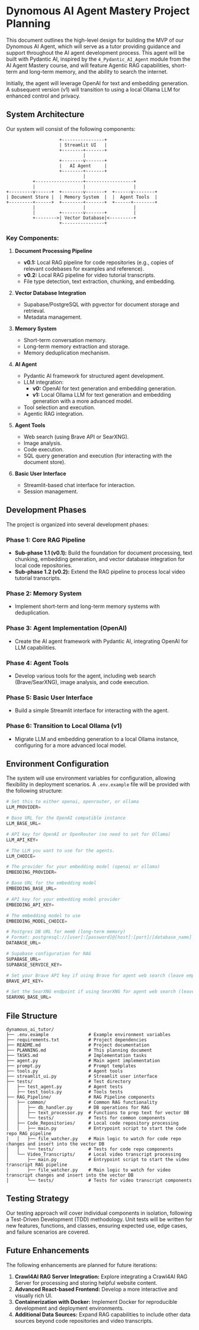 # Dynomous AI Agent Mastery Project Planning

This document outlines the high-level design for building the MVP of our Dynomous AI Agent, which will serve as a tutor providing guidance and support throughout the AI agent development process. This agent will be built with Pydantic AI, inspired by the `4_Pydantic_AI_Agent` module from the AI Agent Mastery course, and will feature Agentic RAG capabilities, short-term and long-term memory, and the ability to search the internet.

Initially, the agent will leverage OpenAI for text and embedding generation. A subsequent version (v1) will transition to using a local Ollama LLM for enhanced control and privacy.

## System Architecture

Our system will consist of the following components:

```
                    +----------------+
                    | Streamlit UI   |
                    +--------+-------+
                             |
                    +--------v-------+
                    |   AI Agent     |
                    +--------+-------+
                             |
          +------------------+------------------+
          |                  |                  |
+---------v------+  +--------v-------+  +------v--------+
| Document Store |  | Memory System  |  |  Agent Tools  |
+---------+------+  +--------+-------+  +------+--------+
          |                  |                  |
          |         +--------v-------+          |
          +-------->| Vector Database|<---------+
                    +----------------+
```

### Key Components:

1.  **Document Processing Pipeline**
    *   **v0.1:** Local RAG pipeline for code repositories (e.g., copies of relevant codebases for examples and reference).
    *   **v0.2:** Local RAG pipeline for video tutorial transcripts.
    *   File type detection, text extraction, chunking, and embedding.

2.  **Vector Database Integration**
    *   Supabase/PostgreSQL with pgvector for document storage and retrieval.
    *   Metadata management.

3.  **Memory System**
    *   Short-term conversation memory.
    *   Long-term memory extraction and storage.
    *   Memory deduplication mechanism.

4.  **AI Agent**
    *   Pydantic AI framework for structured agent development.
    *   LLM integration:
        *   **v0:** OpenAI for text generation and embedding generation.
        *   **v1:** Local Ollama LLM for text generation and embedding generation with a more advanced model.
    *   Tool selection and execution.
    *   Agentic RAG integration.

5.  **Agent Tools**
    *   Web search (using Brave API or SearXNG).
    *   Image analysis.
    *   Code execution.
    *   SQL query generation and execution (for interacting with the document store).

6.  **Basic User Interface**
    *   Streamlit-based chat interface for interaction.
    *   Session management.

## Development Phases

The project is organized into several development phases:

### Phase 1: Core RAG Pipeline
*   **Sub-phase 1.1 (v0.1):** Build the foundation for document processing, text chunking, embedding generation, and vector database integration for local code repositories.
*   **Sub-phase 1.2 (v0.2):** Extend the RAG pipeline to process local video tutorial transcripts.

### Phase 2: Memory System
*   Implement short-term and long-term memory systems with deduplication.

### Phase 3: Agent Implementation (OpenAI)
*   Create the AI agent framework with Pydantic AI, integrating OpenAI for LLM capabilities.

### Phase 4: Agent Tools
*   Develop various tools for the agent, including web search (Brave/SearXNG), image analysis, and code execution.

### Phase 5: Basic User Interface
*   Build a simple Streamlit interface for interacting with the agent.

### Phase 6: Transition to Local Ollama (v1)
*   Migrate LLM and embedding generation to a local Ollama instance, configuring for a more advanced local model.

## Environment Configuration

The system will use environment variables for configuration, allowing flexibility in deployment scenarios. A `.env.example` file will be provided with the following structure:

```python
# Set this to either openai, openrouter, or ollama
LLM_PROVIDER=

# Base URL for the OpenAI compatible instance
LLM_BASE_URL=

# API key for OpenAI or OpenRouter (no need to set for Ollama)
LLM_API_KEY=

# The LLM you want to use for the agents.
LLM_CHOICE=

# The provider for your embedding model (openai or ollama)
EMBEDDING_PROVIDER=

# Base URL for the embedding model
EMBEDDING_BASE_URL=

# API key for your embedding model provider
EMBEDDING_API_KEY=

# The embedding model to use
EMBEDDING_MODEL_CHOICE=

# Postgres DB URL for mem0 (long-term memory)
# Format: postgresql://[user]:[password]@[host]:[port]/[database_name]
DATABASE_URL=

# Supabase configuration for RAG
SUPABASE_URL=
SUPABASE_SERVICE_KEY=

# Set your Brave API key if using Brave for agent web search (leave empty if using SearXNG)
BRAVE_API_KEY=

# Set the SearXNG endpoint if using SearXNG for agent web search (leave empty if using Brave)
SEARXNG_BASE_URL=
```

## File Structure

```
dynamous_ai_tutor/
├── .env.example               # Example environment variables
├── requirements.txt           # Project dependencies
├── README.md                  # Project documentation
├── PLANNING.md                # This planning document
├── TASKS.md                   # Implementation tasks
├── agent.py                   # Main agent implementation
├── prompt.py                  # Prompt templates
├── tools.py                   # Agent tools
├── streamlit_ui.py            # Streamlit user interface
├── tests/                     # Test directory
│   ├── test_agent.py          # Agent tests
│   ├── test_tools.py          # Tools tests
├── RAG_Pipeline/              # RAG Pipeline components
│   ├── common/                # Common RAG functionality
│   │   ├── db_handler.py      # DB operations for RAG
│   │   ├── text_processor.py  # Functions to prep text for vector DB
│   │   └── tests/             # Tests for common components
│   ├── Code_Repositories/     # Local code repository processing
│   │   ├── main.py            # Entrypoint script to start the code repo RAG pipeline
│   │   ├── file_watcher.py    # Main logic to watch for code repo changes and insert into the vector DB
│   │   └── tests/             # Tests for code repo components
│   └── Video_Transcripts/     # Local video transcript processing
│       ├── main.py            # Entrypoint script to start the video transcript RAG pipeline
│       ├── file_watcher.py    # Main logic to watch for video transcript changes and insert into the vector DB
│       └── tests/             # Tests for video transcript components
```

## Testing Strategy

Our testing approach will cover individual components in isolation, following a Test-Driven Development (TDD) methodology. Unit tests will be written for new features, functions, and classes, ensuring expected use, edge cases, and failure scenarios are covered.

## Future Enhancements

The following enhancements are planned for future iterations:

1.  **Crawl4AI RAG Server Integration:** Explore integrating a Crawl4AI RAG Server for processing and storing helpful website content.
2.  **Advanced React-based Frontend:** Develop a more interactive and visually rich UI.
3.  **Containerization with Docker:** Implement Docker for reproducible development and deployment environments.
4.  **Additional Data Sources:** Expand RAG capabilities to include other data sources beyond code repositories and video transcripts.
